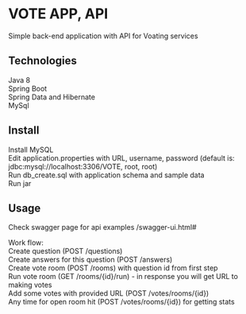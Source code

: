 
# VOTE APP, API  

Simple back-end application with API for Voating services  


## Technologies  

Java 8  
Spring Boot  
Spring Data and Hibernate  
MySql  


## Install  

Install MySQL  
Edit application.properties with URL, username, password (default is: jdbc:mysql://localhost:3306/VOTE, root, root)  
Run db_create.sql with application schema and sample data  
Run jar  

## Usage  

Check swagger page for api examples /swagger-ui.html#  

Work flow:   
Create question (POST /questions)  
Create answers for this question (POST /answers)  
Create vote room (POST /rooms) with question id from first step  
Run vote room (GET /rooms/{id}/run) - in response you will get URL to making votes  
Add some votes with provided URL (POST /votes/rooms/{id})  
Any time for open room hit (POST /votes/rooms/{id}) for getting stats  



